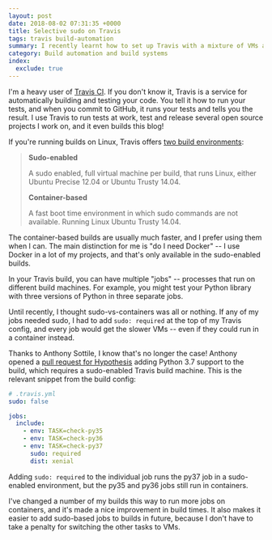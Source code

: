 ```yaml
---
layout: post
date: 2018-08-02 07:31:35 +0000
title: Selective sudo on Travis
tags: travis build-automation
summary: I recently learnt how to set up Travis with a mixture of VMs and containers – not just all of one or the other.
category: Build automation and build systems
index:
  exclude: true
---
```


I'm a heavy user of [Travis CI][travis].
If you don't know it, Travis is a service for automatically building and testing your code.
You tell it how to run your tests, and when you commit to GitHub, it runs your tests and tells you the result.
I use Travis to run tests at work, test and release several open source projects I work on, and it even builds this blog!

If you're running builds on Linux, Travis offers [two  build environments][buildenv]:

> **Sudo-enabled**
>
> A sudo enabled, full virtual machine per build, that runs Linux, either Ubuntu Precise 12.04 or Ubuntu Trusty&nbsp;14.04.
>
> **Container-based**
>
> A fast boot time environment in which sudo commands are not available. Running Linux Ubuntu Trusty&nbsp;14.04.

The container-based builds are usually much faster, and I prefer using them when I can.
The main distinction for me is "do I need Docker" -- I use Docker in a lot of my projects, and that's only available in the sudo-enabled builds.

In your Travis build, you can have multiple "jobs" -- processes that run on different build machines.
For example, you might test your Python library with three versions of Python in three separate jobs.

Until recently, I thought sudo-vs-containers was all or nothing.
If any of my jobs needed sudo, I had to add `sudo: required` at the top of my Travis config, and every job would get the slower VMs -- even if they could run in a container instead.

Thanks to Anthony Sottile, I know that's no longer the case!
Anthony opened a [pull request for Hypothesis][pullrequest] adding Python&nbsp;3.7 support to the build, which requires a sudo-enabled Travis build machine.
This is the relevant snippet from the build config:

```yaml
# .travis.yml
sudo: false

jobs:
  include:
    - env: TASK=check-py35
    - env: TASK=check-py36
    - env: TASK=check-py37
      sudo: required
      dist: xenial
```

Adding `sudo: required` to the individual job runs the py37 job in a sudo-enabled environment, but the py35 and py36 jobs still run in containers.

I've changed a number of my builds this way to run more jobs on containers, and it's made a nice improvement in build times.
It also makes it easier to add sudo-based jobs to builds in future, because I don't have to take a penalty for switching the other tasks to VMs.

[travis]: https://travis-ci.org/
[buildenv]: https://docs.travis-ci.com/user/reference/overview/#virtualization-environments
[pullrequest]: https://github.com/HypothesisWorks/hypothesis/pull/1376
